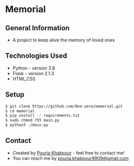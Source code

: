 # Memorial

## General Information
- A project to keep alive the memory of loved ones


## Technologies Used
- Python - version 3.8
- Flask  - version 2.1.3
- HTML,CSS

## Setup
```bash
$ git clone https://github.com/0ne-zero/memorial.git
$ cd memorial
$ pip install -r requirements.txt
$ sudo chmod 755 main.py
$ python3 ./main.py
```

## Contact
- Created by [Pouria Khakpour](https://github.com/0ne-zero) - feel free to contact me!
- You can reach me by pouria.khakpour9909@gmail.com
